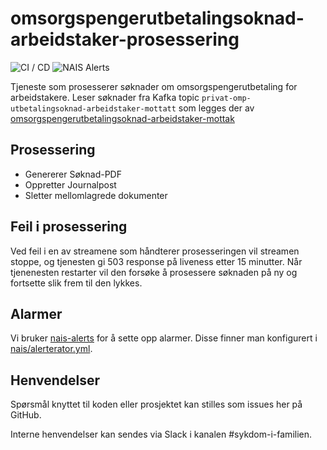# omsorgspengerutbetalingsoknad-arbeidstaker-prosessering
![CI / CD](https://github.com/navikt/omsorgspengerutbetalingsoknad-arbeidstaker-prosessering/workflows/CI%20/%20CD/badge.svg)
![NAIS Alerts](https://github.com/navikt/omsorgspengerutbetalingsoknad-arbeidstaker-prosessering/workflows/Alerts/badge.svg)

Tjeneste som prosesserer søknader om omsorgspengerutbetaling for arbeidstakere.
Leser søknader fra Kafka topic `privat-omp-utbetalingsoknad-arbeidstaker-mottatt` som legges der av [omsorgspengerutbetalingsoknad-arbeidstaker-mottak](https://github.com/navikt/omsorgspengerutbetalingsoknad-arbeidstaker-mottak)

## Prosessering
- Genererer Søknad-PDF
- Oppretter Journalpost
- Sletter mellomlagrede dokumenter

## Feil i prosessering
Ved feil i en av streamene som håndterer prosesseringen vil streamen stoppe, og tjenesten gi 503 response på liveness etter 15 minutter.
Når tjenenesten restarter vil den forsøke å prosessere søknaden på ny og fortsette slik frem til den lykkes.

## Alarmer
Vi bruker [nais-alerts](https://doc.nais.io/observability/alerts) for å sette opp alarmer. Disse finner man konfigurert i [nais/alerterator.yml](nais/alerterator.yml).

## Henvendelser
Spørsmål knyttet til koden eller prosjektet kan stilles som issues her på GitHub.

Interne henvendelser kan sendes via Slack i kanalen #sykdom-i-familien.
